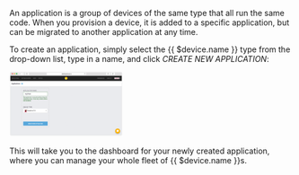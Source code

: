 An application is a group of devices of the same type that all run the same code. When you provision a device, it is added to a specific application, but can be migrated to another application at any time.

To create an application, simply select the {{ $device.name }} type from the drop-down list, type in a name, and click *CREATE NEW APPLICATION*:

<img src="/img/common/main_dashboard/select_fleet_type.png" width="40%">

This will take you to the dashboard for your newly created application, where you can manage your whole fleet of {{ $device.name }}s.
